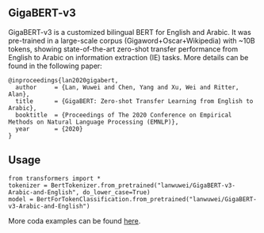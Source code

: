## GigaBERT-v3
GigaBERT-v3 is a customized bilingual BERT for English and Arabic. It was pre-trained in a large-scale corpus (Gigaword+Oscar+Wikipedia) with ~10B tokens, showing state-of-the-art zero-shot transfer performance from English to Arabic on information extraction (IE) tasks. More details can be found in the following paper:

	@inproceedings{lan2020gigabert,
	  author     = {Lan, Wuwei and Chen, Yang and Xu, Wei and Ritter, Alan},
  	  title      = {GigaBERT: Zero-shot Transfer Learning from English to Arabic},
  	  booktitle  = {Proceedings of The 2020 Conference on Empirical Methods on Natural Language Processing (EMNLP)},
  	  year       = {2020}
  	} 

## Usage
```
from transformers import *
tokenizer = BertTokenizer.from_pretrained("lanwuwei/GigaBERT-v3-Arabic-and-English", do_lower_case=True)
model = BertForTokenClassification.from_pretrained("lanwuwei/GigaBERT-v3-Arabic-and-English")
```
More coda examples can be found [here](https://github.com/lanwuwei/GigaBERT).
